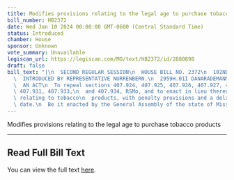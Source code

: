 ```yaml
---
title: Modifies provisions relating to the legal age to purchase tobacco products
bill_number: HB2372
date: Wed Jan 10 2024 00:00:00 GMT-0600 (Central Standard Time)
status: Introduced
chamber: House
sponsor: Unknown
vote_summary: Unavailable
legiscan_url: https://legiscan.com/MO/text/HB2372/id/2880898
draft: false
bill_text: "|\n  SECOND REGULAR SESSION\n  HOUSE BILL NO. 2372\n  102ND GENERAL ASSEMBLY\n\
  \  INTRODUCED BY REPRESENTATIVE NURRENBERN.\n  2959H.01I DANARADEMANMILLER,ChiefClerk\n\
  \  AN ACT\n  To repeal sections 407.924, 407.925, 407.926, 407.927, 407.928, 407.929,\
  \ 407.931, 407.933,\n  and 407.934, RSMo, and to enact in lieu thereof ten new sections\
  \ relating to tobacco\n  products, with penalty provisions and a delayed effective\
  \ date.\n  Be it enacted by the General Assembly of the state of Missouri, as follows:"
---
```

Modifies provisions relating to the legal age to purchase tobacco products

---

## Read Full Bill Text

You can view the full text [here](https://legiscan.com/MO/text/HB2372/id/2880898).
